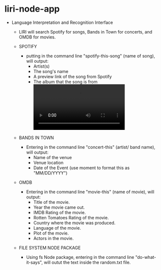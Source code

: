 # liri-node-app

- Language Interpretation and Recognition Interface
    - LIRI will search Spotify for songs, Bands in Town for concerts, and OMDB for movies.
    
    - SPOTIFY
        - putting in the command line "spotify-this-song" (name of song), will output:
            - Artist(s)
            - The song's name
            - A preview link of the song from Spotify
            - The album that the song is from
            ![](./liri-videos.spotify-example.mov)

    - BANDS IN TOWN 
        - Entering in the command line "concert-this" (artist/ band name), will output:
            - Name of the venue
            - Venue location
            - Date of the Event (use moment to format this as "MM/DD/YYYY")

    - OMDB 
        - Entering in the command line "movie-this" (name of movie), will output:
            -   Title of the movie.
            - Year the movie came out.
            - IMDB Rating of the movie.
            - Rotten Tomatoes Rating of the movie.
            - Country where the movie was produced.
            - Language of the movie.
            - Plot of the movie.
            - Actors in the movie.
    
    - FILE SYSTEM NODE PACKAGE
        - Using fs Node package, entering in the command line "do-what-it-says", will outut the text inside the random.txt file.

